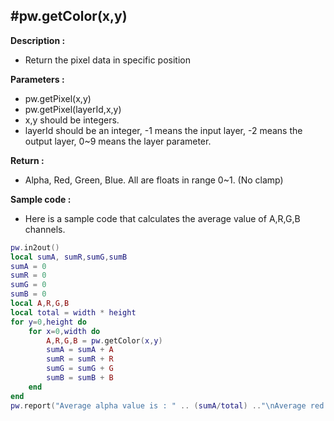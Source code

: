 #pw.getColor(x,y)
---

**Description :**

- Return the pixel data in specific position

**Parameters :**

- pw.getPixel(x,y)
- pw.getPixel(layerId,x,y)
- x,y should be integers. 
- layerId should be an integer, -1 means the input layer, -2 means the output layer, 0~9 means the layer parameter. 
		
**Return :**

- Alpha, Red, Green, Blue. All are floats in range 0~1. (No clamp)

**Sample code :**
- Here is a sample code that calculates the average value of A,R,G,B channels. 
```lua:getPixel.lua
pw.in2out()
local sumA, sumR,sumG,sumB
sumA = 0
sumR = 0
sumG = 0
sumB = 0
local A,R,G,B 
local total = width * height
for y=0,height do
	for x=0,width do
		A,R,G,B = pw.getColor(x,y)
		sumA = sumA + A
		sumR = sumR + R
		sumG = sumG + G
		sumB = sumB + B
	end
end
pw.report("Average alpha value is : " .. (sumA/total) .."\nAverage red value is : " .. (sumR/total).."\nAverage green value is : " .. (sumG/total).."\nAverage blue value is : " .. (sumB/total))
```